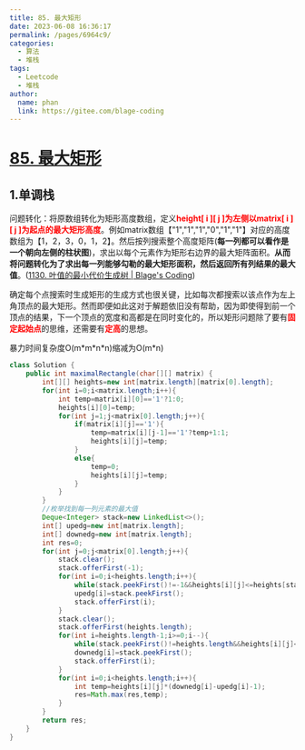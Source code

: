 ```yaml
---
title: 85. 最大矩形
date: 2023-06-08 16:36:17
permalink: /pages/6964c9/
categories:
  - 算法
  - 堆栈
tags:
  - Leetcode
  - 堆栈
author: 
  name: phan
  link: https://gitee.com/blage-coding
---
```

# [85. 最大矩形](https://leetcode.cn/problems/maximal-rectangle/)

## 1.单调栈

问题转化：将原数组转化为矩形高度数组，定义<font color="red">**height\[ i \]\[ j \]为左侧以matrix\[ i \]\[ j \]为起点的最大矩形高度**</font>。例如matrix数组【"1","1","1","0","1","1"】对应的高度数组为【1，2，3，0，1，2】。然后按列搜索整个高度矩阵(**每一列都可以看作是一个朝向左侧的柱状图**)，求出以每个元素作为矩形右边界的最大矩阵面积。**从而将问题转化为了求出每一列能够勾勒的最大矩形面积，然后返回所有列结果的最大值**。([1130. 叶值的最小代价生成树 | Blage's Coding](https://www.blagecode.cn/pages/c266c0/#_1-动态规划))

确定每个点搜索时生成矩形的生成方式也很关键，比如每次都搜索以该点作为左上角顶点的最大矩形。然而即便如此这对于解题依旧没有帮助，因为即使得到前一个顶点的结果，下一个顶点的宽度和高都是在同时变化的，所以矩形问题除了要有<font color="red">**固定起始点**</font>的思维，还需要有<font color="red">**定高**</font>的思想。

暴力时间复杂度O(m\*m\*n\*n)缩减为O(m\*n)

```java
class Solution {
    public int maximalRectangle(char[][] matrix) {
        int[][] heights=new int[matrix.length][matrix[0].length];
        for(int i=0;i<matrix.length;i++){
            int temp=matrix[i][0]=='1'?1:0;
            heights[i][0]=temp;
            for(int j=1;j<matrix[0].length;j++){
                if(matrix[i][j]=='1'){
                    temp=matrix[i][j-1]=='1'?temp+1:1;
                    heights[i][j]=temp;
                }
                else{
                    temp=0;
                    heights[i][j]=temp;
                }
            }
        }
        //枚举找到每一列元素的最大值
        Deque<Integer> stack=new LinkedList<>();
        int[] upedg=new int[matrix.length];
        int[] downedg=new int[matrix.length];
        int res=0;
        for(int j=0;j<matrix[0].length;j++){
            stack.clear();
            stack.offerFirst(-1);
            for(int i=0;i<heights.length;i++){
                while(stack.peekFirst()!=-1&&heights[i][j]<=heights[stack.peekFirst()][j]) stack.pollFirst();
                upedg[i]=stack.peekFirst();
                stack.offerFirst(i);
            }
            stack.clear();
            stack.offerFirst(heights.length);
            for(int i=heights.length-1;i>=0;i--){
                while(stack.peekFirst()!=heights.length&&heights[i][j]<=heights[stack.peekFirst()][j]) stack.pollFirst();
                downedg[i]=stack.peekFirst();
                stack.offerFirst(i);
            }
            for(int i=0;i<heights.length;i++){
                int temp=heights[i][j]*(downedg[i]-upedg[i]-1);
                res=Math.max(res,temp);
            }
        }
        return res;
    }
}
```

